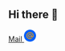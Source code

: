 ## Hi there 👋

[Mail <img src="https://github.com/dwfwby/dwfwby/blob/main/mail_ru_logo_icon_147267.webp" width="24">](mailto:czacind@bk.ru)
